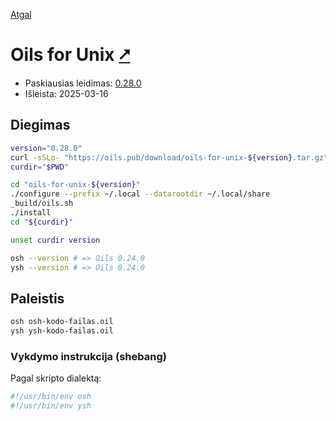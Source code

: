 [Atgal](./readme.md)

# Oils for Unix [&#x2B67;](https://www.oilshell.org/)

* Paskiausias leidimas: [0.28.0](https://oils.pub/release/latest/)
* Išleista: 2025-03-16

## Diegimas

```bash
version="0.28.0"
curl -sSLo- "https://oils.pub/download/oils-for-unix-${version}.tar.gz" | tar -xzv
curdir="$PWD"

cd "oils-for-unix-${version}"
./configure --prefix ~/.local --datarootdir ~/.local/share
_build/oils.sh
./install
cd "${curdir}"

unset curdir version

osh --version # => Oils 0.24.0
ysh --version # => Oils 0.24.0
```

## Paleistis

```bash
osh osh-kodo-failas.oil
ysh ysh-kodo-failas.oil
```

### Vykdymo instrukcija (shebang)

Pagal skripto dialektą:

```bash
#!/usr/bin/env osh
#!/usr/bin/env ysh
```
